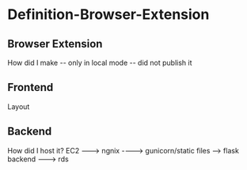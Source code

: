 # Definition-Browser-Extension



## Browser Extension
How did I make -- only in local mode -- did not publish it

## Frontend
Layout

## Backend
How did I host it? 
EC2 ---> ngnix ----> gunicorn/static files --> flask backend ---> rds
